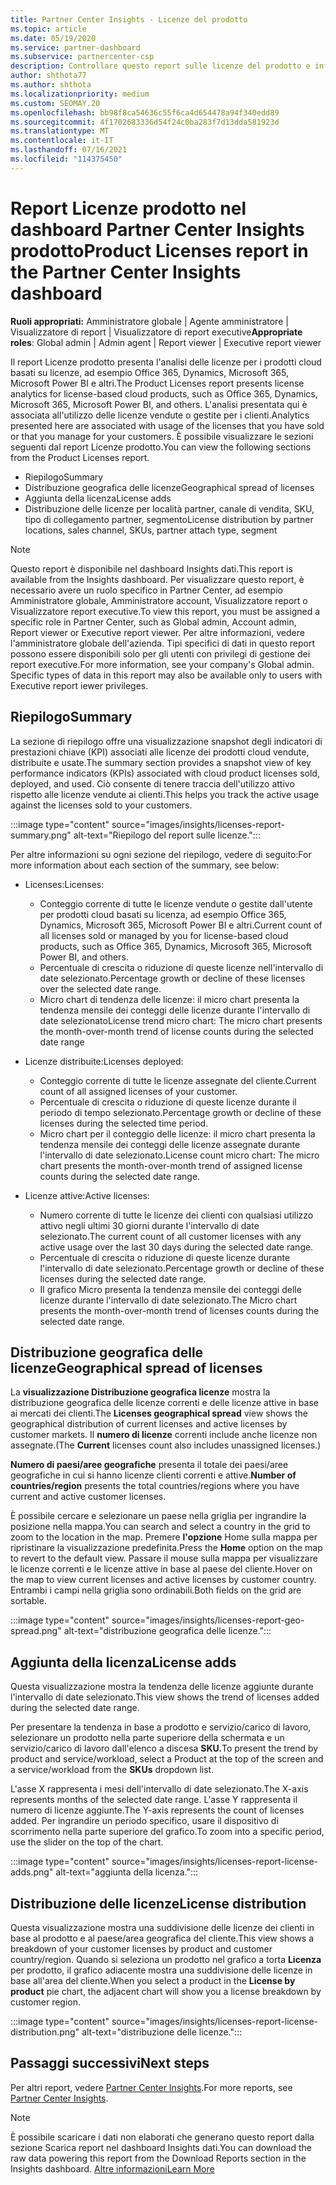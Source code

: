 ```yaml
---
title: Partner Center Insights - Licenze del prodotto
ms.topic: article
ms.date: 05/19/2020
ms.service: partner-dashboard
ms.subservice: partnercenter-csp
description: Controllare questo report sulle licenze del prodotto e informazioni su come migliorare i prodotti cloud basati su licenza che si vendono o gestiscono per i clienti.
author: shthota77
ms.author: shthota
ms.localizationpriority: medium
ms.custom: SEOMAY.20
ms.openlocfilehash: bb98f8ca54636c55f6ca4d654478a94f340edd89
ms.sourcegitcommit: 4f1702683336d54f24c0ba283f7d13dda581923d
ms.translationtype: MT
ms.contentlocale: it-IT
ms.lasthandoff: 07/16/2021
ms.locfileid: "114375450"
---
```

# <a name="product-licenses-report-in-the-partner-center-insights-dashboard"></a><span data-ttu-id="7c574-103">Report Licenze prodotto nel dashboard Partner Center Insights prodotto</span><span class="sxs-lookup"><span data-stu-id="7c574-103">Product Licenses report in the Partner Center Insights dashboard</span></span>

<span data-ttu-id="7c574-104">**Ruoli appropriati:** Amministratore globale | Agente amministratore | Visualizzatore di report | Visualizzatore di report executive</span><span class="sxs-lookup"><span data-stu-id="7c574-104">**Appropriate roles**: Global admin | Admin agent | Report viewer | Executive report viewer</span></span>

<span data-ttu-id="7c574-105">Il report Licenze prodotto presenta l'analisi delle licenze per i prodotti cloud basati su licenze, ad esempio Office 365, Dynamics, Microsoft 365, Microsoft Power BI e altri.</span><span class="sxs-lookup"><span data-stu-id="7c574-105">The Product Licenses report presents license analytics for license-based cloud products, such as Office 365, Dynamics, Microsoft 365, Microsoft Power BI, and others.</span></span> <span data-ttu-id="7c574-106">L'analisi presentata qui è associata all'utilizzo delle licenze vendute o gestite per i clienti.</span><span class="sxs-lookup"><span data-stu-id="7c574-106">Analytics presented here are associated with usage of the licenses that you have sold or that you manage for your customers.</span></span> <span data-ttu-id="7c574-107">È possibile visualizzare le sezioni seguenti dal report Licenze prodotto.</span><span class="sxs-lookup"><span data-stu-id="7c574-107">You can view the following sections from the Product Licenses report.</span></span>

- <span data-ttu-id="7c574-108">Riepilogo</span><span class="sxs-lookup"><span data-stu-id="7c574-108">Summary</span></span>
- <span data-ttu-id="7c574-109">Distribuzione geografica delle licenze</span><span class="sxs-lookup"><span data-stu-id="7c574-109">Geographical spread of licenses</span></span>
- <span data-ttu-id="7c574-110">Aggiunta della licenza</span><span class="sxs-lookup"><span data-stu-id="7c574-110">License adds</span></span>
- <span data-ttu-id="7c574-111">Distribuzione delle licenze per località partner, canale di vendita, SKU, tipo di collegamento partner, segmento</span><span class="sxs-lookup"><span data-stu-id="7c574-111">License distribution by partner locations, sales channel, SKUs, partner attach type, segment</span></span>

 > [!NOTE]
 > <span data-ttu-id="7c574-112">Questo report è disponibile nel dashboard Insights dati.</span><span class="sxs-lookup"><span data-stu-id="7c574-112">This report is available from the Insights dashboard.</span></span> <span data-ttu-id="7c574-113">Per visualizzare questo report, è necessario avere un ruolo specifico in Partner Center, ad esempio Amministratore globale, Amministratore account, Visualizzatore report o Visualizzatore report executive.</span><span class="sxs-lookup"><span data-stu-id="7c574-113">To view this report, you must be assigned a specific role in Partner Center, such as Global admin, Account admin, Report viewer or Executive report viewer.</span></span> <span data-ttu-id="7c574-114">Per altre informazioni, vedere l'amministratore globale dell'azienda. Tipi specifici di dati in questo report possono essere disponibili solo per gli utenti con privilegi di gestione dei report executive.</span><span class="sxs-lookup"><span data-stu-id="7c574-114">For more information, see your company's Global admin. Specific types of data in this report may also be available only to users with Executive report iewer privileges.</span></span>

## <a name="summary"></a><span data-ttu-id="7c574-115">Riepilogo</span><span class="sxs-lookup"><span data-stu-id="7c574-115">Summary</span></span>

<span data-ttu-id="7c574-116">La sezione di riepilogo offre una visualizzazione snapshot degli indicatori di prestazioni chiave (KPI) associati alle licenze dei prodotti cloud vendute, distribuite e usate.</span><span class="sxs-lookup"><span data-stu-id="7c574-116">The summary section provides a snapshot view of key performance indicators (KPIs) associated with cloud product licenses sold, deployed, and used.</span></span> <span data-ttu-id="7c574-117">Ciò consente di tenere traccia dell'utilizzo attivo rispetto alle licenze vendute ai clienti.</span><span class="sxs-lookup"><span data-stu-id="7c574-117">This helps you track the active usage against the licenses sold to your customers.</span></span>

:::image type="content" source="images/insights/licenses-report-summary.png" alt-text="Riepilogo del report sulle licenze.":::

<span data-ttu-id="7c574-119">Per altre informazioni su ogni sezione del riepilogo, vedere di seguito:</span><span class="sxs-lookup"><span data-stu-id="7c574-119">For more information about each section of the summary, see below:</span></span>

- <span data-ttu-id="7c574-120">Licenses:</span><span class="sxs-lookup"><span data-stu-id="7c574-120">Licenses:</span></span> 
  - <span data-ttu-id="7c574-121">Conteggio corrente di tutte le licenze vendute o gestite dall'utente per prodotti cloud basati su licenza, ad esempio Office 365, Dynamics, Microsoft 365, Microsoft Power BI e altri.</span><span class="sxs-lookup"><span data-stu-id="7c574-121">Current count of all licenses sold or managed by you for license-based cloud products, such as Office 365, Dynamics, Microsoft 365, Microsoft Power BI, and others.</span></span>
  - <span data-ttu-id="7c574-122">Percentuale di crescita o riduzione di queste licenze nell'intervallo di date selezionato.</span><span class="sxs-lookup"><span data-stu-id="7c574-122">Percentage growth or decline of these licenses over the selected date range.</span></span>
  - <span data-ttu-id="7c574-123">Micro chart di tendenza delle licenze: il micro chart presenta la tendenza mensile dei conteggi delle licenze durante l'intervallo di date selezionato</span><span class="sxs-lookup"><span data-stu-id="7c574-123">License trend micro chart: The micro chart presents the month-over-month trend of license counts during the selected date range</span></span>

- <span data-ttu-id="7c574-124">Licenze distribuite:</span><span class="sxs-lookup"><span data-stu-id="7c574-124">Licenses deployed:</span></span>
  - <span data-ttu-id="7c574-125">Conteggio corrente di tutte le licenze assegnate del cliente.</span><span class="sxs-lookup"><span data-stu-id="7c574-125">Current count of all assigned licenses of your customer.</span></span>
  - <span data-ttu-id="7c574-126">Percentuale di crescita o riduzione di queste licenze durante il periodo di tempo selezionato.</span><span class="sxs-lookup"><span data-stu-id="7c574-126">Percentage growth or decline of these licenses during the selected time period.</span></span>
  - <span data-ttu-id="7c574-127">Micro chart per il conteggio delle licenze: il micro chart presenta la tendenza mensile dei conteggi delle licenze assegnate durante l'intervallo di date selezionato.</span><span class="sxs-lookup"><span data-stu-id="7c574-127">License count micro chart: The micro chart presents the month-over-month trend of assigned license counts during the selected date range.</span></span>

- <span data-ttu-id="7c574-128">Licenze attive:</span><span class="sxs-lookup"><span data-stu-id="7c574-128">Active licenses:</span></span> 
  - <span data-ttu-id="7c574-129">Numero corrente di tutte le licenze dei clienti con qualsiasi utilizzo attivo negli ultimi 30 giorni durante l'intervallo di date selezionato.</span><span class="sxs-lookup"><span data-stu-id="7c574-129">The current count of all customer licenses with any active usage over the last 30 days during the selected date range.</span></span>
  - <span data-ttu-id="7c574-130">Percentuale di crescita o riduzione di queste licenze durante l'intervallo di date selezionato.</span><span class="sxs-lookup"><span data-stu-id="7c574-130">Percentage growth or decline of these licenses during the selected date range.</span></span>
  - <span data-ttu-id="7c574-131">Il grafico Micro presenta la tendenza mensile dei conteggi delle licenze durante l'intervallo di date selezionato.</span><span class="sxs-lookup"><span data-stu-id="7c574-131">The Micro chart presents the month-over-month trend of licenses counts during the selected date range.</span></span>

## <a name="geographical-spread-of-licenses"></a><span data-ttu-id="7c574-132">Distribuzione geografica delle licenze</span><span class="sxs-lookup"><span data-stu-id="7c574-132">Geographical spread of licenses</span></span>

<span data-ttu-id="7c574-133">La **visualizzazione Distribuzione geografica licenze** mostra la distribuzione geografica delle licenze correnti e delle licenze attive in base ai mercati dei clienti.</span><span class="sxs-lookup"><span data-stu-id="7c574-133">The **Licenses geographical spread** view shows the geographical distribution of current licenses and active licenses by customer markets.</span></span> <span data-ttu-id="7c574-134">Il **numero di licenze** correnti include anche licenze non assegnate.</span><span class="sxs-lookup"><span data-stu-id="7c574-134">(The **Current** licenses count also includes unassigned licenses.)</span></span>

<span data-ttu-id="7c574-135">**Numero di paesi/aree geografiche** presenta il totale dei paesi/aree geografiche in cui si hanno licenze clienti correnti e attive.</span><span class="sxs-lookup"><span data-stu-id="7c574-135">**Number of countries/region** presents the total countries/regions where you have current and active customer licenses.</span></span>

<span data-ttu-id="7c574-136">È possibile cercare e selezionare un paese nella griglia per ingrandire la posizione nella mappa.</span><span class="sxs-lookup"><span data-stu-id="7c574-136">You can search and select a country in the grid to zoom to the location in the map.</span></span> <span data-ttu-id="7c574-137">Premere **l'opzione** Home sulla mappa per ripristinare la visualizzazione predefinita.</span><span class="sxs-lookup"><span data-stu-id="7c574-137">Press the **Home** option on the map to revert to the default view.</span></span> <span data-ttu-id="7c574-138">Passare il mouse sulla mappa per visualizzare le licenze correnti e le licenze attive in base al paese del cliente.</span><span class="sxs-lookup"><span data-stu-id="7c574-138">Hover on the map to view current licenses and active licenses by customer country.</span></span> <span data-ttu-id="7c574-139">Entrambi i campi nella griglia sono ordinabili.</span><span class="sxs-lookup"><span data-stu-id="7c574-139">Both fields on the grid are sortable.</span></span>

:::image type="content" source="images/insights/licenses-report-geo-spread.png" alt-text="distribuzione geografica delle licenze.":::

## <a name="license-adds"></a><span data-ttu-id="7c574-141">Aggiunta della licenza</span><span class="sxs-lookup"><span data-stu-id="7c574-141">License adds</span></span>

<span data-ttu-id="7c574-142">Questa visualizzazione mostra la tendenza delle licenze aggiunte durante l'intervallo di date selezionato.</span><span class="sxs-lookup"><span data-stu-id="7c574-142">This view shows the trend of licenses added during the selected date range.</span></span> 

<span data-ttu-id="7c574-143">Per presentare la tendenza in base a prodotto e servizio/carico di lavoro, selezionare un prodotto nella parte superiore della schermata e un servizio/carico di lavoro dall'elenco a discesa **SKU.**</span><span class="sxs-lookup"><span data-stu-id="7c574-143">To present the trend by product and service/workload, select a Product at the top of the screen and a service/workload from the **SKUs** dropdown list.</span></span>

<span data-ttu-id="7c574-144">L'asse X rappresenta i mesi dell'intervallo di date selezionato.</span><span class="sxs-lookup"><span data-stu-id="7c574-144">The X-axis represents months of the selected date range.</span></span> <span data-ttu-id="7c574-145">L'asse Y rappresenta il numero di licenze aggiunte.</span><span class="sxs-lookup"><span data-stu-id="7c574-145">The Y-axis represents the count of licenses added.</span></span> <span data-ttu-id="7c574-146">Per ingrandire un periodo specifico, usare il dispositivo di scorrimento nella parte superiore del grafico.</span><span class="sxs-lookup"><span data-stu-id="7c574-146">To zoom into a specific period, use the slider on the top of the chart.</span></span>

:::image type="content" source="images/insights/licenses-report-license-adds.png" alt-text="aggiunta della licenza.":::

## <a name="license-distribution"></a><span data-ttu-id="7c574-148">Distribuzione delle licenze</span><span class="sxs-lookup"><span data-stu-id="7c574-148">License distribution</span></span>

<span data-ttu-id="7c574-149">Questa visualizzazione mostra una suddivisione delle licenze dei clienti in base al prodotto e al paese/area geografica del cliente.</span><span class="sxs-lookup"><span data-stu-id="7c574-149">This view shows a breakdown of your customer licenses by product and customer country/region.</span></span> <span data-ttu-id="7c574-150">Quando si seleziona un prodotto nel grafico a torta **Licenza** per prodotto, il grafico adiacente mostra una suddivisione delle licenze in base all'area del cliente.</span><span class="sxs-lookup"><span data-stu-id="7c574-150">When you select a product in the **License by product** pie chart, the adjacent chart will show you a license breakdown by customer region.</span></span>

:::image type="content" source="images/insights/licenses-report-license-distribution.png" alt-text="distribuzione delle licenze.":::

## <a name="next-steps"></a><span data-ttu-id="7c574-152">Passaggi successivi</span><span class="sxs-lookup"><span data-stu-id="7c574-152">Next steps</span></span>

<span data-ttu-id="7c574-153">Per altri report, vedere [Partner Center Insights](partner-center-insights.md).</span><span class="sxs-lookup"><span data-stu-id="7c574-153">For more reports, see [Partner Center Insights](partner-center-insights.md).</span></span>

>[!NOTE] 
> <span data-ttu-id="7c574-154">È possibile scaricare i dati non elaborati che generano questo report dalla sezione Scarica report nel dashboard Insights dati.</span><span class="sxs-lookup"><span data-stu-id="7c574-154">You can download the raw data powering this report from the Download Reports section in the Insights dashboard.</span></span> [<span data-ttu-id="7c574-155">Altre informazioni</span><span class="sxs-lookup"><span data-stu-id="7c574-155">Learn More</span></span>](insights-download-reports.md)
